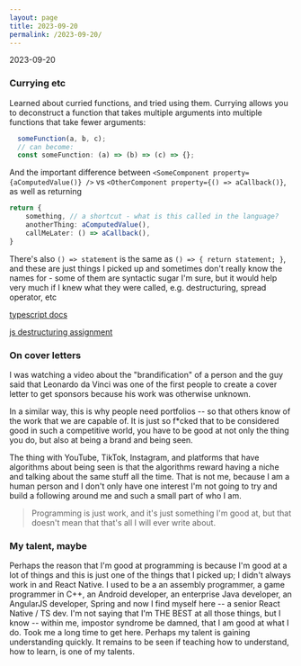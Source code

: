 ```yaml
---
layout: page
title: 2023-09-20
permalink: /2023-09-20/
---
```

2023-09-20

### Currying etc

Learned about curried functions, and tried using them. Currying allows you to deconstruct a function that takes multiple arguments into multiple functions that take fewer arguments:

```typescript
  someFunction(a, b, c);
  // can become:
  const someFunction: (a) => (b) => (c) => {};
```

And the important difference between `<SomeComponent property={aComputedValue()} />` vs `<OtherComponent property={() => aCallback()}`, as well as returning

```typescript
return {
    something, // a shortcut - what is this called in the language?
    anotherThing: aComputedValue(),
    callMeLater: () => aCallback(),
}
```

There's also `() => statement` is the same as `() => { return statement; }`, and these are just things I picked up and sometimes don't really know the names for - some of them are syntactic sugar I'm sure, but it would help very much if I knew what they were called, e.g. destructuring, spread operator, etc

[typescript docs](https://www.typescriptlang.org/docs/)

[js destructuring assignment](https://developer.mozilla.org/en-US/docs/Web/JavaScript/Reference/Operators/Destructuring_assignment)


### On cover letters
I was watching a video about the "brandification" of a person and the guy said that Leonardo da Vinci was one of the first people to create a cover letter to get sponsors because his work was otherwise unknown.

In a similar way, this is why people need portfolios -- so that others know of the work that we are capable of. It is just so f*cked that to be considered good in such a competitive world, you have to be good at not only the thing you do, but also at being a brand and being seen.

The thing with YouTube, TikTok, Instagram, and platforms that have algorithms about being seen is that the algorithms reward having a niche and talking about the same stuff all the time. That is not me, because I am a human person and I don't only have one interest I'm not going to try and build a following around me and such a small part of who I am.

> Programming is just work, and it's just something I'm good at, but that doesn't mean that that's all I will ever write about. 

### My talent, maybe
Perhaps the reason that I'm good at programming is because I'm good at a lot of things and this is just one of the things that I picked up; I didn't always work in and React Native. I used to be a an assembly programmer, a game programmer in C++, an Android developer, an enterprise Java developer, an AngularJS developer, Spring and now I find myself here -- a senior React Native / TS dev. I'm not saying that I'm THE BEST at all those things, but I know -- within me, impostor syndrome be damned, that I am good at what I do. Took me a long time to get here. Perhaps my talent is gaining understanding quickly. It remains to be seen if teaching how to understand, how to learn, is one of my talents.